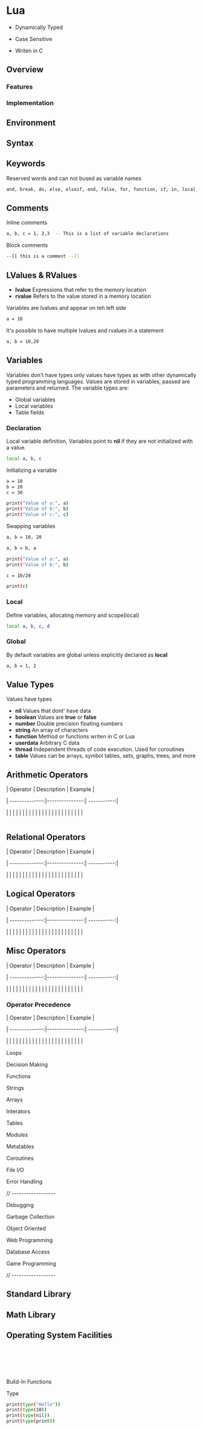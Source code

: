# Lua

* Dynamically Typed

* Case Sensitive

* Writen in C


## Overview
### Features
### Implementation


## Environment 

## Syntax














## Keywords
Reserved words and can not bused as variable names

```bash
and, break, do, else, elseif, end, false, for, function, if, in, local, nil, not, or, repeat, return, then, true, until, while
```


## Comments

Inline comments 
```bash
a, b, c = 1, 2,3  -- This is a list of variable declarations

```
Block comments 

```bash
--[[ this is a comment --]]

```

## LValues & RValues

* **lvalue** Expressions that refer to the memory location
* **rvalue** Refers to the value stored in a memory location

Variables are lvalues and appear on teh left side
```bash
a = 10
```

It's possible to have multiple lvalues and rvalues in a statement
```bash
a, b = 10,20
```




## Variables

Variables don't have types only values have types as with other dynamically typed programming languages.
Values are stored in variables, passed are parameters and returned. The variable types are:

* Global variables
* Local variables
* Table fields

### Declaration

Local variable definition. Variables point to **nil** if they are not initialized with a value.
```bash
local a, b, c
```

Initializing a variable

```bash
a = 10
b = 20
c = 30

print("Value of a:", a)
print("Value of b:", b)
print("Value of c:", c)
```

Swapping variables

```bash
a, b = 10, 20

a, b = b, a

print("Value of a:", a)
print("Value of b:", b)


```

```bash
c = 10/20

print(c)

```
### Local

Define variables, allocating memory and scope(local)
```bash
local a, b, c, d

```
### Global 
By default variables are global unless explicitly declared as **local**

```bash
a, b = 1, 2
```



## Value Types

Values have types

* **nil**       Values that dont' have data
* **boolean**   Values are **true** or **false**
* **number**    Double precision floating numbers
* **string**    An array of characters
* **function**  Method or functions writen in C or Lua
* **userdata**  Arbitrary C data
* **thread**    Independent threads of code execution. Used for coroutines
* **table**     Values can be arrays, symbol tables, sets, graphs, trees, and more


## Arithmetic Operators
	
| Operator | Description | Example |

| --------------:|---------------:| -----------:|

| | | |
| | | |
| | | |
| | | |
| | | |
| | | |



```bash

```

## Relational Operators

| Operator | Description | Example |

| --------------:|---------------:| -----------:|

| | | |
| | | |
| | | |
| | | |
| | | |
| | | |


## Logical Operators
| Operator | Description | Example |

| --------------:|---------------:| -----------:|

| | | |
| | | |
| | | |
| | | |
| | | |
| | | |



## Misc Operators
| Operator | Description | Example |

| --------------:|---------------:| -----------:|

| | | |
| | | |
| | | |
| | | |
| | | |
| | | |


### Operator Precedence

| Operator | Description | Example |

| --------------:|---------------:| -----------:|

| | | |
| | | |
| | | |
| | | |
| | | |
| | | |


Loops

Decision Making

Functions

Strings

Arrays

Interators


Tables

Modules

Metatables

Coroutines

File I/O

Error Handling



// ------------------

Debugging

Garbage Collection

Object Oriented

Web Programming

Database Access

Game Programming


// ------------------

## Standard Library


## Math Library

## Operating System Facilities



```bash

```


```bash

```

```bash

```

```bash

```

```bash

```

```bash

```

Build-In Functions

Type
```bash
print(type("Hello"))
print(type(10))
print(type(nil))
print(type(print))
```


